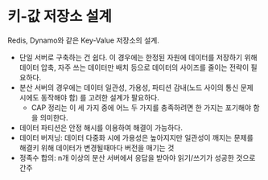 # 키-값 저장소 설계

Redis, Dynamo와 같은 Key-Value 저장소의 설계.

* 단일 서버로 구축하는 건 쉽다. 이 경우에는 한정된 자원에 데이터를 저장하기 위해 데이터 압축, 자주 쓰는 데이터만 배치 등으로 데이터의 사이즈를 줄이는 전략이 필요하다.
* 분산 서버의 경우에는 데이터 일관성, 가용성, 파티션 감내(노드 사이의 통신 문제 시에도 동작해야 함) 를 고려한 설계가 팔요하다.
  * CAP 정리는 이 세 가지 중에 어느 두 가지를 충족하려면 한 가지는 포기해야 함을 의미한다.
* 데이터 파티션은 안정 해시를 이용하여 해결이 가능하다.
* 데이터 버저닝: 데이터 다중화 시에 가용성은 높아지지만 일관성이 깨지는 문제를 해결키 위해 데이터가 변경될때마다 버전을 매기는 것
* 정족수 합의: n개 이상의 분산 서버에서 응답을 받아야 읽기/쓰기가 성공한 것으로 간주